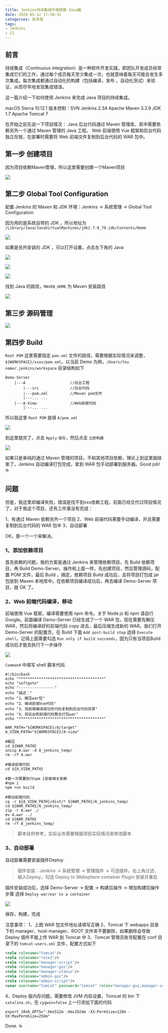 ```yaml
---
title: Jenkins持续集成环境搭建-Java篇
date: 2020-05-12 17:58:31
categories: 技术类
tags:
- Jenkins
- CI
---
```


## 前言

持续集成（Continuous integration）是一种软件开发实践，即团队开发成员经常集成它们的工作，通过每个成员每天至少集成一次，也就意味着每天可能会发生多次集成。每次集成都通过自动化的构建（包括编译，发布 ，自动化测试）来验证，从而尽早地发现集成错误。

这一篇介绍一下如何使用 Jenkins 来完成 Java 项目的持续集成。

macOS Sierra 10.12.1
版本控制：SVN
Jenkins 2.34
Apache Maven 3.3.9
JDK 1.7
Apache Tomcat 7

在开始之前先说一下项目情况：
Java 后台代码通过 Maven 管理库，其中需要依赖另外一个通过 Maven 管理的 Java 工程， Web 前端使用 Vue 框架和后台代码独立存放，在部署时需要将 Web 前端文件复制到后台代码的 WAR 包中。

<!--more-->


## 第一步 创建项目

因为项目依赖Maven管理，所以这里需要创建一个Maven项目

![](https://i.loli.net/2020/06/15/146YamhsEI7bdok.png)

## 第二步 Global Tool Configuration

配置 Jenkins 的 Maven 和 JDK 环境：Jenkins -> 系统管理 -> Global Tool Configuration

因为用的是系统自带的 JDK ，所以地址为 `/Library/Java/JavaVirtualMachines/jdk1.7.0_79.jdk/Contents/Home`

![](https://i.loli.net/2020/06/15/TWz7RsOCSHI8p9f.png)

如果是另外安装的 JDK ，可以打开设置，点击左下角的 Java

![](https://i.loli.net/2020/06/15/rYt9h2MUvRC3pq8.png)

![](https://i.loli.net/2020/06/15/sZ1RYXhlVLCaW72.png)

![](https://i.loli.net/2020/06/15/LGfOb46kd9nIPey.png)

找到 Java 的路径，`MAVEN_HOME` 为 Maven 安装路径

![](https://i.loli.net/2020/06/15/imbPHDUqFat7MKA.png)

## 第三步 源码管理

![](https://i.loli.net/2020/06/15/97mDtBPvX4oWNy6.png)

## 第四步 Build

`Root POM` 这里需要指定 `pom.xml` 文件的路径，需要根据实际情况来调整，`${WORKSPACE}/xxxx/pom.xml`。以当前 Demo 为例，`/Users/You name/.jenkins/workspace` 目录结构如下

```
Demo-Server
    |---A                    //后台工程
        |---src              //后台代码
        |---pom.xml          //Maven pom文件
        |---... ...
    |---A-View               //Web前端代码
        |---... ...
```

所以我这里 `Root POM` 就填 `A/pom.xml`

![](https://i.loli.net/2020/06/15/lbBxsweiuvEjWn7.png)

到这里就完了，点击 `Apply` `保存`，然后点击 `立即构建`

![](https://i.loli.net/2020/06/15/BK75EgXeFHfajlS.png)

如果只是单纯的通过 Maven 管理的项目，不和其他项目依赖，理论上到这里就结束了，Jenkins 自动编译打包完成，拿到 WAR 包手动部署到服务器。Good job! :coffee:

## 问题

但是，我这里却编译失败，错误是找不到xxx依赖工程，前面已经交代过项目情况了，对于我这个项目，还有三件事没有完成：

1、有通过 Maven 依赖另外一个项目
2、Web 前端代码需要手动编译，并且需要复制到后台代码的 WAR 包中
3、自动部署

OK，那一个一个来解决。

### 1、添加依赖项目
首先依赖的问题，我的方案是通过 Jenkins 来管理依赖项目，先 Build 依赖项目，再 Build Demo-Server。操作和上面一样，先创建项目，然后管理源码，配置 POM 文件，最后 Build ，搞定。依赖项目 Build 成功后，会将项目打包成 jar 包放到 Maven 本地库中。在依赖项目编译成功后，再去编译 Demo-Server 项目，就 OK 了。

### 2、Web 前端代码编译，移动
前端使用 Vue 框架，编译需要使用 npm 命令。关于 Node.js 和 npm 请自行 Google。前面编译 Demo-Server 已经生成了一个 WAR 包，现在需要先解压 WAR，然后将编译好的前端代码 copy 进去，最后压缩生成新的 WAR。我们打开 Demo-Server 的配置页，在 Build 下面 `Add post-build step` 选择 `Execute shell`。记得上面需要勾选 `Run only if build succeeds`，因为只有当项目Build成功后才能去执行下一步操作

![](https://i.loli.net/2020/06/15/45hl86aGNEWAgRj.png)

`Command` 中填写 shell 脚本代码

```shell
#!/bin/bash
echo "**************************************"
echo "softgoto"
echo "----------------"
echo "描述："
echo "1、解压war包"
echo "2、编译前端Vue代码"
echo "3、将前端编译成功的代码复制到后台代码目录"
echo "4、将后台和前端代码整合打包war"
echo "**************************************"

WAR_PATH="${WORKSPACE}/A/target"
A_VIEW_PATH="${WORKSPACE}/A-view"

#解压
cd ${WAR_PATH}
unzip A.war -d A_jenkins_temp/
rm -rf A.war

#编译前端代码
cd ${A_VIEW_PATH}

#第一次需要执行npm i安装相关依赖
#npm i
npm run build

#移动前端代码
cp -r ${A_VIEW_PATH}/dist/* ${WAR_PATH}/A_jenkins_temp/
cd ${WAR_PATH}/A_jenkins_temp/
zip -r A.war ./
mv A.war ../
cd ${WAR_PATH}
rm -rf A_jenkins_temp/

```

> 脚本经供参考，实际业务需要根据项目实际情况来修改脚本


### 3、自动部署
自动部署需要安装插件Deploy

> 插件安装：Jenkins -> 系统管理 -> 管理插件 -> 可选插件，右上角过滤，输入Deploy，勾选 Deploy to Websphere container Plugin 安装并重启

插件安装成功后，选择 Demo-Server -> 配置 -> 构建后操作 -> 增加构建后操作步骤 选择 `Deploy war/ear to a container`

![](https://i.loli.net/2020/06/15/VudqUpehlxa2wY8.png)

保存，构建，完成

注意事项：
1、上图 WAR 包文件地址请填写正确
2、Tomcat 下 webapps 目录下的 manager、host-manager、ROOT 文件夹不要删除，如果删除会导致 Deploy 插件不能上传 WAR 到 Tomcat 中
3、Tomcat 管理员账号配置在 conf 目录下的 `tomcat-users.xml` 文件，配置方式如下
```xml
<role rolename="tomcat"/>
<role rolename="role1"/>
<role rolename="manager-script"/>
<role rolename="manager-gui"/>
<role rolename="manager-status"/>
<role rolename="admin-gui"/>
<role rolename="admin-script"/>
<user username="tomcat" password="tomcat" roles="manager-gui,manager-script,tomcat,admin-gui,admin-script"/>
```
4、Deploy 报内存问题，需要修改 JVM 内存设置，Tomcat 的 bin 下 `catalina.sh`，在 `cygwin=false` 上一行添加下面的代码
```shell
export JAVA_OPTS="-Xms512m -Xmx1024m -XX:PermSize=128m -XX:MaxPermSize=256m"
```


Done. :coffee: